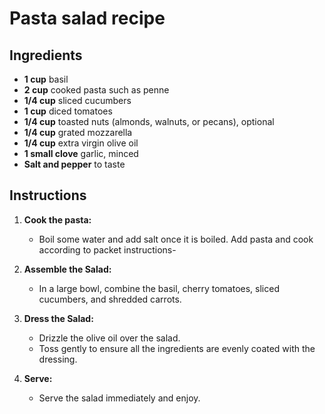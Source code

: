 # Pasta salad recipe


## Ingredients

- **1 cup** basil
- **2 cup** cooked pasta such as penne
- **1/4 cup** sliced cucumbers
- **1 cup** diced tomatoes
- **1/4 cup** toasted nuts (almonds, walnuts, or pecans), optional
- **1/4 cup** grated mozzarella
- **1/4 cup** extra virgin olive oil
- **1 small clove** garlic, minced
- **Salt and pepper** to taste


## Instructions

1. **Cook the pasta:**
   - Boil some water and add salt once it is boiled. Add pasta and cook according to packet instructions-

2. **Assemble the Salad:**
   - In a large bowl, combine the basil, cherry tomatoes, sliced cucumbers, and shredded carrots.

3. **Dress the Salad:**
   - Drizzle the olive oil over the salad.
   - Toss gently to ensure all the ingredients are evenly coated with the dressing.

4. **Serve:**
   - Serve the salad immediately and enjoy.
